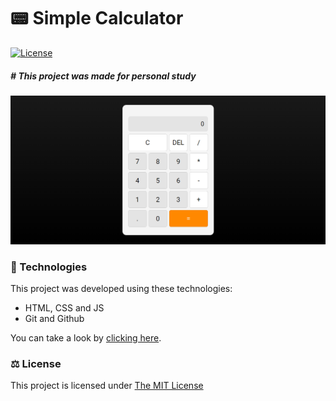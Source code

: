 # 📟 Simple Calculator 
<a href="https://opensource.org/license/mit/" target="_blank">
  <img alt="License" src="https://img.shields.io/static/v1?label=license&message=MIT&color=49AA26&labelColor=000000" >
</a>
<br>

##### # This project was made for personal study

<p>
  <img  src=".github/calc.png" >
</p>

### 🚀 Technologies

This project was developed using these technologies:

- HTML, CSS and JS
- Git and Github

You can take a look by <a href="https://adrianmedeirosdev.github.io/simple-calculator" target="_blank">clicking here</a>.
### ⚖ License
<p> This project is licensed under <a href="https://opensource.org/license/mit/" target="_blank">The MIT License</a> </p>

